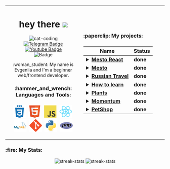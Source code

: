 <table align=center>
 <tr> 
  <td align="center">
    <h1>
      hey there
      <img src="https://media.giphy.com/media/hvRJCLFzcasrR4ia7z/giphy.gif" width="30"/>
    </h1>
    <div id="header">
      <img src="https://media.giphy.com/media/v1.Y2lkPTc5MGI3NjExNzBjNjA1YmFjMTBlM2NmYjExYzY0ZDY0MzY4MTEwZjk1N2Y4ZDk5NiZlcD12MV9pbnRlcm5hbF9naWZzX2dpZklkJmN0PWc/3oKIPnAiaMCws8nOsE/giphy.gif" alt="cat-coding" width="200"/>
    </div>
    <div id="badges" align="center">
      <a href="https://t.me/+79670799506">
        <img src="https://img.shields.io/badge/telegram-blue?logo=telegram&logoColor=white&style=for-the-badge" alt="Telegram Badge"/>
      </a>
      <a href="mailto:tulpansik@mail.ru">
        <img src="https://img.shields.io/badge/@email-black?logoColor=white&style=for-the-badge" alt="Youtube Badge"/>
      </a>
    </div>
     <img src="https://komarev.com/ghpvc/?username=EvgeniiyaR&style=flat-square&color=blue" alt="Badge"/>
    <div>
     <p>:woman_student: My name is Evgeniia and I'm a beginner web/frontend developer.<p>
     <h3>:hammer_and_wrench: Languages and Tools:<h3>
     <img src="https://github.com/devicons/devicon/blob/master/icons/css3/css3-plain-wordmark.svg"  title="CSS3" alt="CSS" width="40" height="40"/>&nbsp;
     <img src="https://github.com/devicons/devicon/blob/master/icons/html5/html5-original.svg" title="HTML5" alt="HTML" width="40" height="40"/>&nbsp;
     <img src="https://github.com/devicons/devicon/blob/master/icons/javascript/javascript-original.svg" title="JavaScript" alt="JavaScript" width="40" height="40"/>&nbsp;
     <img src="https://github.com/devicons/devicon/blob/master/icons/react/react-original.svg" title="React" alt="React" width="40" height="40"/>&nbsp;
     <img src="https://github.com/devicons/devicon/blob/master/icons/mysql/mysql-original-wordmark.svg" title="MySQL"  alt="MySQL" width="40" height="40"/>&nbsp;
     <img src="https://github.com/devicons/devicon/blob/master/icons/git/git-original.svg" title="Git" **alt="Git" width="40" height="40"/>&nbsp;
     <img src="https://github.com/devicons/devicon/blob/master/icons/python/python-original.svg" title="Python" **alt="Python" width="40" height="40"/>&nbsp;
     <img src="https://github.com/devicons/devicon/blob/master/icons/php/php-original.svg" title="PHP" **alt="PHP" width="40" height="40"/>
    </div>
  </td>
      
  <td width=250>
    <h3>:paperclip: My projects:<h3>
      <table>
        <thead>
          <tr>
            <th>Name</th>
            <th width=50>Status</th>
          </tr>
        </thead>
        <tbody>
         <tr>
            <td>
              <details>
                <summary><a href="https://github.com/EvgeniiyaR/react-mesto-auth" target="_blank">Mesto React</a></summary>
                <img src="https://img.shields.io/badge/-React-blue" alt="React"/>&nbsp;
                <img src="https://img.shields.io/badge/-JS-yellow" alt="JS"/>&nbsp;
                <img src="https://img.shields.io/badge/-HTML-grey" alt="HTML"/>&nbsp;
                <img src="https://img.shields.io/badge/-CSS-white" alt="CSS"/>
              </details>
            </td>
            <td>done</td>
          </tr>
          <tr>
            <td>
              <details>
                <summary><a href="https://github.com/EvgeniiyaR/mesto" target="_blank">Mesto</a></summary>
                <img src="https://img.shields.io/badge/-JS-yellow" alt="JS"/>&nbsp;
                <img src="https://img.shields.io/badge/-HTML-grey" alt="HTML"/>&nbsp;
                <img src="https://img.shields.io/badge/-CSS-white" alt="CSS"/>
              </details>
            </td>
            <td>done</td>
          </tr>
          <tr>
            <td>
              <details>
                <summary><a href="https://github.com/EvgeniiyaR/russian-travel" target="_blank">Russian Travel</a></summary>
                <img src="https://img.shields.io/badge/-HTML-grey" alt="HTML"/>&nbsp;
                <img src="https://img.shields.io/badge/-CSS-white" alt="CSS"/>
              </details>
            </td>
            <td>done</td>
          </tr>
          <tr>
            <td>
              <details>
                <summary><a href="https://github.com/EvgeniiyaR/how-to-learn" target="_blank">How to learn</a></summary>
                <img src="https://img.shields.io/badge/-HTML-grey" alt="HTML"/>&nbsp;
                <img src="https://img.shields.io/badge/-CSS-white" alt="CSS"/>
              </details>
            </td>
            <td>done</td>
          </tr>
          <tr>
            <td>
              <details>
                <summary><a href="https://github.com/EvgeniiyaR/plants" target="_blank">Plants</a></summary>
                <img src="https://img.shields.io/badge/-JS-yellow" alt="JS"/>&nbsp;
                <img src="https://img.shields.io/badge/-HTML-grey" alt="HTML"/>&nbsp;
                <img src="https://img.shields.io/badge/-CSS-white" alt="CSS"/>
              </details>
            </td>
            <td>done</td>
          </tr>
          <tr>
            <td>
              <details>
                <summary><a href="https://github.com/EvgeniiyaR/momentum" target="_blank">Momentum</a></summary>
                <img src="https://img.shields.io/badge/-JS-yellow" alt="JS"/>&nbsp;
                <img src="https://img.shields.io/badge/-HTML-grey" alt="HTML"/>&nbsp;
                <img src="https://img.shields.io/badge/-CSS-white" alt="CSS"/>
              </details>
            </td>
            <td>done</td>
          </tr>
          <tr>
            <td>
              <details>
                <summary><a href="http://a0825699.xsph.ru/" target="_blank">PetShop</a></summary>
                <img src="https://img.shields.io/badge/-JS-yellow" alt="JS"/>&nbsp;
                <img src="https://img.shields.io/badge/-PHP-darkblue" alt="PHP"/>&nbsp;
                <img src="https://img.shields.io/badge/-HTML-grey" alt="HTML"/>&nbsp;
                <img src="https://img.shields.io/badge/-CSS-white" alt="CSS"/>
              </details>
            </td> 
            <td>done</td>
          </tr>
        </tbody>      
     </table>
  </td>  
 </tr>
</table>
<h3>:fire: My Stats:</h3>
<div align="center">
  <img src="https://github-readme-stats.vercel.app/api/top-langs/?username=EvgeniiyaR&layout=compact&theme=transparent" title="streak-stats" **alt="streak-stats" width=300/>
  <img src="http://github-readme-streak-stats.herokuapp.com?user=EvgeniiyaR&theme=transparent&mode=weekly" title="streak-stats" **alt="streak-stats" height=165/>
</div>
